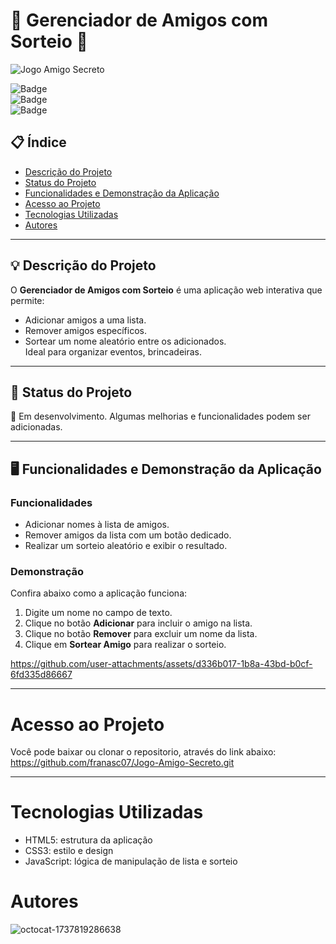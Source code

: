 # 🎉 Gerenciador de Amigos com Sorteio 🎲  
![Jogo Amigo Secreto](https://github.com/user-attachments/assets/1499de0d-ba74-4bf8-b9ba-c8c41c3019ed)



![Badge](https://img.shields.io/badge/Status-Em%20Desenvolvimento-yellow)  
![Badge](https://img.shields.io/badge/Licença-MIT-blue)  
![Badge](https://img.shields.io/badge/Contribuições-Bem--vindas-green)  

## 📋 Índice  
- [Descrição do Projeto](#-descrição-do-projeto)  
- [Status do Projeto](#-status-do-projeto)  
- [Funcionalidades e Demonstração da Aplicação](#-funcionalidades-e-demonstração-da-aplicação)  
- [Acesso ao Projeto](#-acesso-ao-projeto)  
- [Tecnologias Utilizadas](#-tecnologias-utilizadas)  
- [Autores](#-pessoas-desenvolvedoras-do-projeto)  
  

---

## 💡 Descrição do Projeto  

O **Gerenciador de Amigos com Sorteio** é uma aplicação web interativa que permite:  
- Adicionar amigos a uma lista.  
- Remover amigos específicos.  
- Sortear um nome aleatório entre os adicionados.  
Ideal para organizar eventos, brincadeiras.

---

## 🚀 Status do Projeto  

🔧 Em desenvolvimento. Algumas melhorias e funcionalidades podem ser adicionadas.  

---

## 🖥️ Funcionalidades e Demonstração da Aplicação  

### Funcionalidades  
- Adicionar nomes à lista de amigos.  
- Remover amigos da lista com um botão dedicado.  
- Realizar um sorteio aleatório e exibir o resultado.  

### Demonstração  
Confira abaixo como a aplicação funciona:  
1. Digite um nome no campo de texto.  
2. Clique no botão **Adicionar** para incluir o amigo na lista.  
3. Clique no botão **Remover** para excluir um nome da lista.  
4. Clique em **Sortear Amigo** para realizar o sorteio.  

https://github.com/user-attachments/assets/d336b017-1b8a-43bd-b0cf-6fd335d86667

----

# Acesso ao Projeto
Você pode baixar ou clonar o repositorio, através do link abaixo:
https://github.com/franasc07/Jogo-Amigo-Secreto.git

---

# Tecnologias Utilizadas
 - HTML5: estrutura da aplicação
 - CSS3: estilo e design
 - JavaScript: lógica de manipulação de lista e sorteio

# Autores

![octocat-1737819286638](https://github.com/user-attachments/assets/536006a5-450d-4201-8a22-fe35eae00f45)









   






